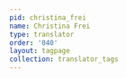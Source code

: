 ```yaml
---
pid: christina_frei
name: Christina Frei
type: translator
order: '040'
layout: tagpage
collection: translator_tags
---
```

